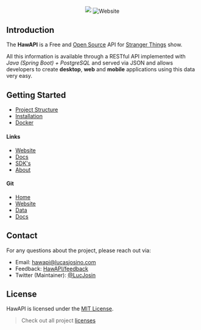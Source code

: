 <div align=center>

<img src="https://user-images.githubusercontent.com/76869974/213055418-bedc1686-b6ea-4b84-835a-28764bfc07ee.png"/>

<img align="center" alt="Website" src="https://shields.io/badge/WEBSITE-HAWAPI.THEPROJECT.ID-%23290606?style=for-the-badge&labelColor=%23290606">

</div>

## Introduction

The **HawAPI** is a Free and <a href="https://github.com/HawAPI/" target="_blank">Open Source</a> API for <a href="https://www.netflix.com/title/80057281" target="_blank">Stranger Things</a> show.

All this information is available through a RESTful API implemented with _Java (Spring Boot) + PostgreSQL_ and served via JSON and allows developers to create **desktop**, **web** and **mobile** applications using this data very easy.

## Getting Started

- [Project Structure](GETTING-STARTED.md#project-structure)
- [Installation](GETTING-STARTED.md#installation)
- [Docker](GETTING-STARTED.md#docker)

#### Links

- [Website](https://hawapi.theproject.id)
- [Docs](https://hawapi.theproject.id/docs)
- [SDK's](https://hawapi.theproject.id/docs/sdks)
- [About](https://hawapi.theproject.id/docs/about)

#### Git

- [Home](https://github.com/HawAPI)
- [Website](https://github.com/HawAPI/website)
- [Data](https://github.com/HawAPI/api-data)
- [Docs](https://github.com/HawAPI/docs)

## Contact

For any questions about the project, please reach out via:

- Email: [hawapi@lucasjosino.com](mailto:hawapi@lucasjosino.com)
- Feedback: [HawAPI/feedback](https://github.com/orgs/HawAPI/discussions)
- Twitter (Maintainer): [@LucJosin](https://twitter.com/LucJosin)

## License

HawAPI is licensed under the [MIT License](LICENSE).

> Check out all project [licenses](https://hawapi.theproject.id/docs/about#licenses)
